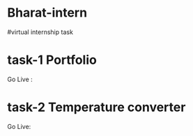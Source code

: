 # Bharat-intern
#virtual internship task
# task-1 Portfolio
Go Live : 
# task-2 Temperature converter 
Go Live: 
